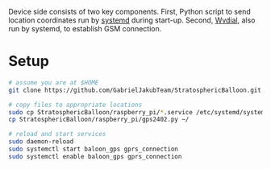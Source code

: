 Device side consists of two key components. First, Python script to send location coordinates run by [systemd](https://en.wikipedia.org/wiki/Systemd) during start-up. Second, [Wvdial](https://wiki.archlinux.org/title/Wvdial),  also run by systemd, to establish GSM connection.

# Setup
~~~ bash
# assume you are at $HOME
git clone https://github.com/GabrielJakubTeam/StratosphericBalloon.git

# copy files to appropriate locations 
sudo cp StratosphericBalloon/raspberry_pi/*.service /etc/systemd/system/
cp StratosphericBalloon/raspberry_pi/gps2402.py ~/

# reload and start services
sudo daemon-reload
sudo systemctl start baloon_gps gprs_connection
sudo systemctl enable baloon_gps gprs_connection
~~~
